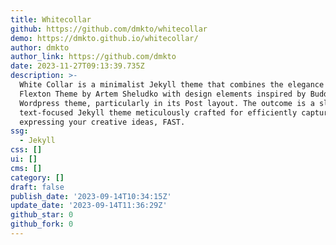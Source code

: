 ```yaml
---
title: Whitecollar
github: https://github.com/dmkto/whitecollar
demo: https://dmkto.github.io/whitecollar/
author: dmkto
author_link: https://github.com/dmkto
date: 2023-11-27T09:13:39.735Z
description: >-
  White Collar is a minimalist Jekyll theme that combines the elegance of the
  Flexton Theme by Artem Sheludko with design elements inspired by Buddyboss's
  Wordpress theme, particularly in its Post layout. The outcome is a sleek,
  text-focused Jekyll theme meticulously crafted for efficiently capturing and
  expressing your creative ideas, FAST.
ssg:
  - Jekyll
css: []
ui: []
cms: []
category: []
draft: false
publish_date: '2023-09-14T10:34:15Z'
update_date: '2023-09-14T11:36:29Z'
github_star: 0
github_fork: 0
---
```


